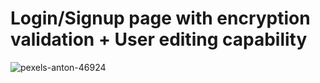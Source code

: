 # Login/Signup page with encryption validation + User editing capability

![pexels-anton-46924](https://user-images.githubusercontent.com/60035342/230792804-ed7d2ce8-f63f-4c0a-9c61-d6c91f5add0c.png)


